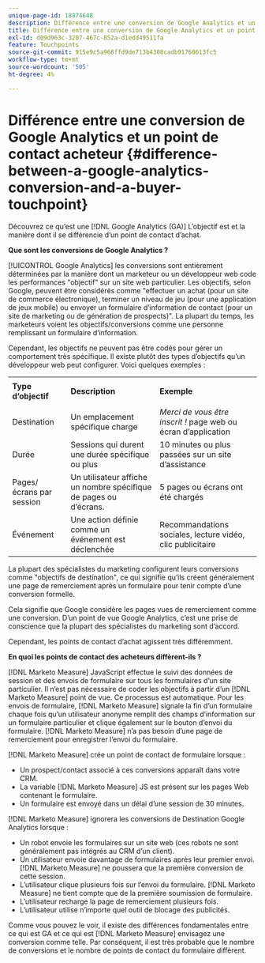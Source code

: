 ```yaml
---
unique-page-id: 18874648
description: Différence entre une conversion de Google Analytics et un point de contact d’achat - [!DNL Marketo Measure]
title: Différence entre une conversion de Google Analytics et un point de contact acheteur
exl-id: d09d963c-3207-467c-852a-d1edd49511fa
feature: Touchpoints
source-git-commit: 915e9c5a968ffd9de713b4308cadb91768613fc5
workflow-type: tm+mt
source-wordcount: '505'
ht-degree: 4%

---
```


# Différence entre une conversion de Google Analytics et un point de contact acheteur {#difference-between-a-google-analytics-conversion-and-a-buyer-touchpoint}

Découvrez ce qu’est une [!DNL Google Analytics (GA)] L’objectif est et la manière dont il se différencie d’un point de contact d’achat.

**Que sont les conversions de Google Analytics ?**

[!UICONTROL Google Analytics] les conversions sont entièrement déterminées par la manière dont un marketeur ou un développeur web code les performances &quot;objectif&quot; sur un site web particulier. Les objectifs, selon Google, peuvent être considérés comme &quot;effectuer un achat (pour un site de commerce électronique), terminer un niveau de jeu (pour une application de jeux mobile) ou envoyer un formulaire d’information de contact (pour un site de marketing ou de génération de prospects)&quot;. La plupart du temps, les marketeurs voient les objectifs/conversions comme une personne remplissant un formulaire d’information.

Cependant, les objectifs ne peuvent pas être codés pour gérer un comportement très spécifique. Il existe plutôt des types d’objectifs qu’un développeur web peut configurer. Voici quelques exemples :

<table> 
 <colgroup> 
  <col> 
  <col> 
  <col> 
 </colgroup> 
 <tbody> 
  <tr> 
   <td><strong>Type d’objectif</strong></td> 
   <td><p><strong>Description</strong></p></td> 
   <td><strong>Exemple</strong></td> 
  </tr> 
  <tr> 
   <td><p>Destination</p></td> 
   <td>Un emplacement spécifique charge</td> 
   <td><em>Merci de vous être inscrit !</em> page web ou écran d’application</td> 
  </tr> 
  <tr> 
   <td>Durée</td> 
   <td>Sessions qui durent une durée spécifique ou plus</td> 
   <td>10 minutes ou plus passées sur un site d’assistance</td> 
  </tr> 
  <tr> 
   <td>Pages/écrans par session</td> 
   <td>Un utilisateur affiche un nombre spécifique de pages ou d’écrans.</td> 
   <td>5 pages ou écrans ont été chargés</td> 
  </tr> 
  <tr> 
   <td>Événement</td> 
   <td>Une action définie comme un événement est déclenchée</td> 
   <td>Recommandations sociales, lecture vidéo, clic publicitaire</td> 
  </tr> 
 </tbody> 
</table>

La plupart des spécialistes du marketing configurent leurs conversions comme &quot;objectifs de destination&quot;, ce qui signifie qu’ils créent généralement une page de remerciement après un formulaire pour tenir compte d’une conversion formelle.

Cela signifie que Google considère les pages vues de remerciement comme une conversion. D’un point de vue Google Analytics, c’est une prise de conscience que la plupart des spécialistes du marketing sont d’accord.

Cependant, les points de contact d’achat agissent très différemment.

**En quoi les points de contact des acheteurs diffèrent-ils ?**

[!DNL Marketo Measure] JavaScript effectue le suivi des données de session et des envois de formulaire sur tous les formulaires d’un site particulier. Il n’est pas nécessaire de coder les objectifs à partir d’un [!DNL Marketo Measure] point de vue. Ce processus est automatique. Pour les envois de formulaire, [!DNL Marketo Measure] signale la fin d’un formulaire chaque fois qu’un utilisateur anonyme remplit des champs d’information sur un formulaire particulier et clique également sur le bouton d’envoi du formulaire. [!DNL Marketo Measure] n’a pas besoin d’une page de remerciement pour enregistrer l’envoi du formulaire.

[!DNL Marketo Measure] crée un point de contact de formulaire lorsque :

* Un prospect/contact associé à ces conversions apparaît dans votre CRM.
* La variable [!DNL Marketo Measure] JS est présent sur les pages Web contenant le formulaire.
* Un formulaire est envoyé dans un délai d’une session de 30 minutes.

[!DNL Marketo Measure] ignorera les conversions de Destination Google Analytics lorsque :

* Un robot envoie les formulaires sur un site web (ces robots ne sont généralement pas intégrés au CRM d’un client).
* Un utilisateur envoie davantage de formulaires après leur premier envoi. [!DNL Marketo Measure] ne poussera que la première conversion de cette session.
* L’utilisateur clique plusieurs fois sur l’envoi du formulaire. [!DNL Marketo Measure] ne tient compte que de la première soumission de formulaire.
* L’utilisateur recharge la page de remerciement plusieurs fois.
* L’utilisateur utilise n’importe quel outil de blocage des publicités.

Comme vous pouvez le voir, il existe des différences fondamentales entre ce qui est GA et ce qui est [!DNL Marketo Measure] envisagez une conversion comme telle. Par conséquent, il est très probable que le nombre de conversions et le nombre de points de contact du formulaire diffèrent.
